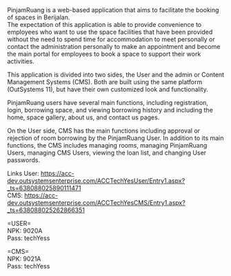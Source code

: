 PinjamRuang is a web-based application that aims to facilitate the booking of spaces in Berijalan. <br />
The expectation of this application is able to provide convenience to employees who want to use the space facilities that have been provided 
without the need to spend time for accommodation to meet personally or contact the administration personally to make an appointment and 
become the main portal for employees to book a space to support their work activities.

This application is divided into two sides, the User and the admin or Content Management Systems (CMS).
Both are built using the same platform (OutSystems 11), but have their own customized look and functionality.

PinjamRuang users have several main functions, including registration, login, borrowing space, 
and viewing borrowing history and including the home, space gallery, about us, and contact us pages.

On the User side, CMS has the main functions including approval or rejection of room borrowing by the PinjamRuang User. 
In addition to its main functions, the CMS includes managing rooms, managing PinjamRuang Users, managing CMS Users, viewing the loan list, 
and changing User passwords.

Links
User: https://acc-dev.outsystemsenterprise.com/ACCTechYesUser/Entry1.aspx?_ts=638088025890111471<br />
CMS: https://acc-dev.outsystemsenterprise.com/ACCTechYesCMS/Entry1.aspx?_ts=638088025262866351<br />

=USER=<br />
NPK: 9020A <br />
Pass: techYess<br />

=CMS=<br />
NPK: 9021A<br />
Pass: techYess<br />
